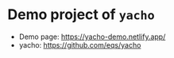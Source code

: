 # Demo project of `yacho`

* Demo page: https://yacho-demo.netlify.app/
* yacho: https://github.com/eqs/yacho
